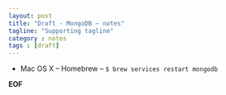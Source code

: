 ```yaml
---
layout: post
title: "Draft - MongoDB – notes"
tagline: "Supporting tagline"
category : notes
tags : [draft]
---
```


* Mac OS X – Homebrew – `$ brew services restart mongodb`

__EOF__
